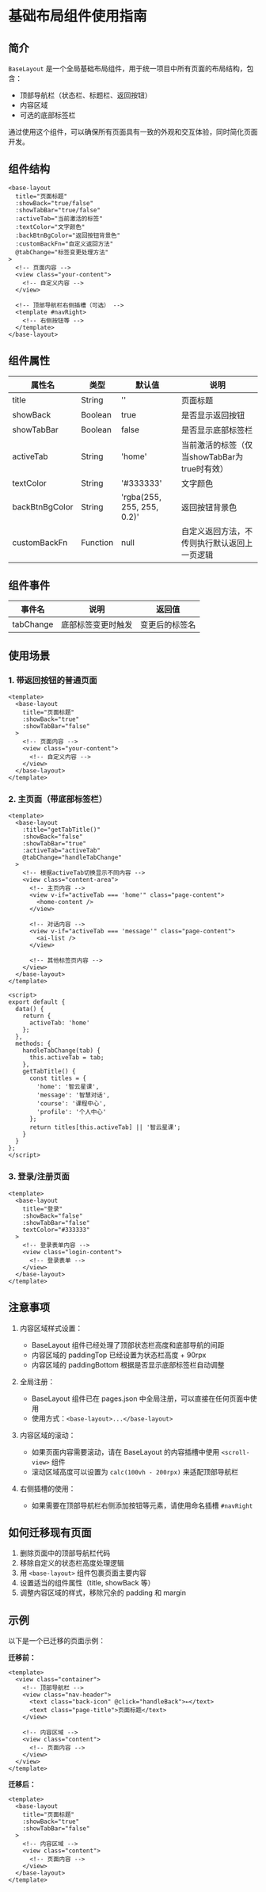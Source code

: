 # 基础布局组件使用指南

## 简介

`BaseLayout` 是一个全局基础布局组件，用于统一项目中所有页面的布局结构，包含：
- 顶部导航栏（状态栏、标题栏、返回按钮）
- 内容区域
- 可选的底部标签栏

通过使用这个组件，可以确保所有页面具有一致的外观和交互体验，同时简化页面开发。

## 组件结构

```vue
<base-layout
  title="页面标题"
  :showBack="true/false"
  :showTabBar="true/false"
  :activeTab="当前激活的标签"
  :textColor="文字颜色"
  :backBtnBgColor="返回按钮背景色"
  :customBackFn="自定义返回方法"
  @tabChange="标签变更处理方法"
>
  <!-- 页面内容 -->
  <view class="your-content">
    <!-- 自定义内容 -->
  </view>
  
  <!-- 顶部导航栏右侧插槽（可选） -->
  <template #navRight>
    <!-- 右侧按钮等 -->
  </template>
</base-layout>
```

## 组件属性

| 属性名 | 类型 | 默认值 | 说明 |
|-------|------|-------|------|
| title | String | '' | 页面标题 |
| showBack | Boolean | true | 是否显示返回按钮 |
| showTabBar | Boolean | false | 是否显示底部标签栏 |
| activeTab | String | 'home' | 当前激活的标签（仅当showTabBar为true时有效） |
| textColor | String | '#333333' | 文字颜色 |
| backBtnBgColor | String | 'rgba(255, 255, 255, 0.2)' | 返回按钮背景色 |
| customBackFn | Function | null | 自定义返回方法，不传则执行默认返回上一页逻辑 |

## 组件事件

| 事件名 | 说明 | 返回值 |
|-------|------|-------|
| tabChange | 底部标签变更时触发 | 变更后的标签名 |

## 使用场景

### 1. 带返回按钮的普通页面

```vue
<template>
  <base-layout
    title="页面标题"
    :showBack="true"
    :showTabBar="false"
  >
    <!-- 页面内容 -->
    <view class="your-content">
      <!-- 自定义内容 -->
    </view>
  </base-layout>
</template>
```

### 2. 主页面（带底部标签栏）

```vue
<template>
  <base-layout
    :title="getTabTitle()"
    :showBack="false"
    :showTabBar="true"
    :activeTab="activeTab"
    @tabChange="handleTabChange"
  >
    <!-- 根据activeTab切换显示不同内容 -->
    <view class="content-area">
      <!-- 主页内容 -->
      <view v-if="activeTab === 'home'" class="page-content">
        <home-content />
      </view>
      
      <!-- 对话内容 -->
      <view v-if="activeTab === 'message'" class="page-content">
        <ai-list />
      </view>
      
      <!-- 其他标签页内容 -->
    </view>
  </base-layout>
</template>

<script>
export default {
  data() {
    return {
      activeTab: 'home'
    };
  },
  methods: {
    handleTabChange(tab) {
      this.activeTab = tab;
    },
    getTabTitle() {
      const titles = {
        'home': '智云星课',
        'message': '智慧对话',
        'course': '课程中心',
        'profile': '个人中心'
      };
      return titles[this.activeTab] || '智云星课';
    }
  }
};
</script>
```

### 3. 登录/注册页面

```vue
<template>
  <base-layout
    title="登录"
    :showBack="false"
    :showTabBar="false"
    textColor="#333333"
  >
    <!-- 登录表单内容 -->
    <view class="login-content">
      <!-- 登录表单 -->
    </view>
  </base-layout>
</template>
```

## 注意事项

1. 内容区域样式设置：
   - BaseLayout 组件已经处理了顶部状态栏高度和底部导航的间距
   - 内容区域的 paddingTop 已经设置为状态栏高度 + 90rpx
   - 内容区域的 paddingBottom 根据是否显示底部标签栏自动调整

2. 全局注册：
   - BaseLayout 组件已在 pages.json 中全局注册，可以直接在任何页面中使用
   - 使用方式：`<base-layout>...</base-layout>`

3. 内容区域的滚动：
   - 如果页面内容需要滚动，请在 BaseLayout 的内容插槽中使用 `<scroll-view>` 组件
   - 滚动区域高度可以设置为 `calc(100vh - 200rpx)` 来适配顶部导航栏

4. 右侧插槽的使用：
   - 如果需要在顶部导航栏右侧添加按钮等元素，请使用命名插槽 `#navRight`

## 如何迁移现有页面

1. 删除页面中的顶部导航栏代码
2. 移除自定义的状态栏高度处理逻辑
3. 用 `<base-layout>` 组件包裹页面主要内容
4. 设置适当的组件属性（title, showBack 等）
5. 调整内容区域的样式，移除冗余的 padding 和 margin

## 示例

以下是一个已迁移的页面示例：

**迁移前：**
```vue
<template>
  <view class="container">
    <!-- 顶部导航栏 -->
    <view class="nav-header">
      <text class="back-icon" @click="handleBack">←</text>
      <text class="page-title">页面标题</text>
    </view>

    <!-- 内容区域 -->
    <view class="content">
      <!-- 页面内容 -->
    </view>
  </view>
</template>
```

**迁移后：**
```vue
<template>
  <base-layout
    title="页面标题"
    :showBack="true"
    :showTabBar="false"
  >
    <!-- 内容区域 -->
    <view class="content">
      <!-- 页面内容 -->
    </view>
  </base-layout>
</template>
``` 